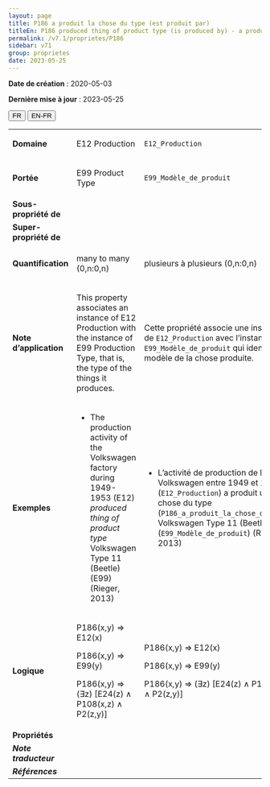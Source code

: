 ```yaml
---
layout: page
title: P186 a produit la chose du type (est produit par)
titleEn: P186 produced thing of product type (is produced by) - a produit la chose du type (est produit par)
permalink: /v7.1/proprietes/P186
sidebar: v71
group: proprietes
date: 2023-05-25
---
```


**Date de création** : 2020-05-03

**Dernière mise à jour** : 2023-05-25

<div class="lang-buttons">
 <button id="fr" class="activate">FR</button>
 <button id="en-fr">EN-FR</button>
</div>

<table>
<tbody>
<tr>
<td><strong>Domaine</strong></td>
<td class="en">
<p>E12 Production</p>
</td>
<td>
<p><code class="language-plaintext highlighter-rouge">E12_Production</code></p>
</td>
</tr>
<tr>
<td><strong>Portée</strong></td>
<td class="en">
<p>E99 Product Type</p>
</td>
<td>
<p><code class="language-plaintext highlighter-rouge">E99_Modèle_de_produit</code></p>
</td>
</tr>
<tr>
<td><strong>Sous-propriété de</strong></td>
<td class="en">
</td>
<td>
</td>
</tr>
<tr>
<td><strong>Super-propriété de</strong></td>
<td class="en">
</td>
<td>
</td>
</tr>
<tr>
<td><strong>Quantification</strong></td>
<td class="en">
<p>many to many (0,n:0,n)</p>
</td>
<td>
<p>plusieurs à plusieurs (0,n:0,n)</p>
</td>
</tr>
<tr>
<td><strong>Note d’application</strong></td>
<td class="en">
<p>This property associates an instance of E12 Production with the instance of E99 Production Type, that is, the type of the things it produces.</p>
</td>
<td>
<p>Cette propriété associe une instance de <code class="language-plaintext highlighter-rouge">E12_Production</code> avec l’instance de <code class="language-plaintext highlighter-rouge">E99_Modèle_de_produit</code> qui identifie le modèle de la chose produite. </p>
</td>
</tr>
<tr>
<td><strong>Exemples</strong></td>
<td class="en">
<ul>
<li><p>The production activity of the Volkswagen factory during 1949-1953 (E12) <em>produced thing of product type</em> Volkswagen Type 11 (Beetle) (E99) (Rieger, 2013)</p>
</li>
</ul>
</td>
<td>
<ul>
<li><p>L’activité de production de l’usine Volkswagen entre 1949 et 1953 (<code class="language-plaintext highlighter-rouge">E12_Production</code>) a produit une chose du type (<code class="language-plaintext highlighter-rouge">P186_a_produit_la_chose_du_type</code>) Volkswagen Type 11 (Beetle) (<code class="language-plaintext highlighter-rouge">E99_Modèle_de_produit</code>) (Rieger, 2013) </p>
</li>
</ul>
</td>
</tr>
<tr>
<td><strong>Logique</strong></td>
<td class="en">
<p>P186(x,y) ⇒ E12(x)</p>
<p>P186(x,y) ⇒ E99(y)</p>
<p>P186(x,y) ⇒ (∃z) [E24(z) ∧ P108(x,z) ∧  P2(z,y)]</p>
</td>
<td>
<p>P186(x,y) ⇒ E12(x)</p>
<p>P186(x,y) ⇒ E99(y)</p>
<p>P186(x,y) ⇒ (∃z) [E24(z) ∧ P108(x,z) ∧  P2(z,y)]</p>
</td>
</tr>
<tr>
<td><strong>Propriétés</strong></td>
<td class="en">
</td>
<td>
</td>
</tr>
<tr>
<td><strong><em>Note traducteur</em></strong></td>
<td colspan="2">
</td>
</tr>
<tr>
<td><strong><em>Références</em></strong></td>
<td colspan="2">
</td>
</tr>
</tbody>
</table>
